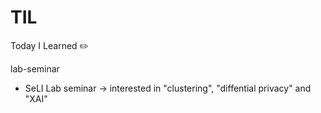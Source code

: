 # TIL

Today I Learned :pencil2:

lab-seminar
  - SeLI Lab seminar → interested in "clustering", "diffential privacy" and "XAI"
